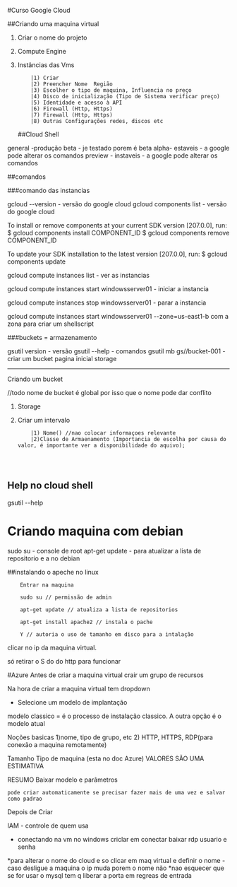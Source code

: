 #Curso Google Cloud

##Criando uma maquina virtual

1) Criar o nome do projeto
2) Compute Engine 
3) Instâncias das Vms
    ```
        |1) Criar
        |2) Preencher Nome  Região 
        |3) Escolher o tipo de maquina, Influencia no preço 
        |4) Disco de inicialização (Tipo de Sistema verificar preço)
        |5) Identidade e acesso à API
        |6) Firewall (Http, Https)
        |7) Firewall (Http, Https)
        |8) Outras Configurações redes, discos etc
    ```

    ##Cloud Shell

general -produção
beta - je testado porem é beta
alpha- estaveis - a google pode alterar os comandos
preview - instaveis - a google pode alterar os comandos

##comandos

###comando das instancias

gcloud --version - versão do google cloud
gcloud components list - versão do google cloud

To install or remove components at your current SDK version [207.0.0], run:
  $ gcloud components install COMPONENT_ID
  $ gcloud components remove COMPONENT_ID

To update your SDK installation to the latest version [207.0.0], run:
  $ gcloud components update


gcloud compute instances list - ver as instancias 

gcloud compute instances start windowsserver01 - iniciar a instancia


gcloud compute instances stop windowsserver01 - parar a instancia

gcloud compute instances start windowsserver01 --zone=us-east1-b com a zona para criar um shellscript

###buckets = armazenamento


gsutil version - versão
gsutil --help - comandos
gsutil mb gs//bucket-001 - criar um bucket
pagina inicial storage


----------------------------------------------
 Criando um bucket

 //todo nome de bucket é global por isso que o nome pode dar conflito 

1) Storage
2) Criar um intervalo 

    ```
        |1) Nome() //nao colocar informaçoes relevante
        |2)Classe de Armaenamento (Importancia de escolha por causa do valor, é importante ver a disponibilidade do aquivo);


         

    ```
 ## Help no cloud shell

 gsutil --help


 # Criando maquina com debian

 sudo su - console de root
 apt-get update - para atualizar a lista de repositorio e a no debian

 ##instalando o apeche no linux 

```
    Entrar na maquina

    sudo su // permissão de admin

    apt-get update // atualiza a lista de repositorios

    apt-get install apache2 // instala o pache

    Y // autoria o uso de tamanho em disco para a intalação
```


 clicar no ip da maquina virtual.
 
só retirar o S do do http para funcionar

#Azure
Antes de criar a maquina virtual crair um grupo de recursos


Na hora de criar a maquina virtual tem dropdown 
* Selecione um modelo de implantação

modelo classico = é o processo de instalação classico.
A outra opção é o modelo atual


Noções basicas 
    1)nome, tipo de grupo, etc
    2) HTTP, HTTPS, RDP(para conexão a maquina remotamente)

Tamanho
    Tipo de maquina (esta no doc Azure)
    VALORES SÃO UMA ESTIMATIVA 


RESUMO
    Baixar modelo e parâmetros

    pode criar automaticamente se precisar fazer mais de uma vez e salvar como padrao



Depois de Criar 

IAM - controle de quem usa


- conectando na vm no windows
criclar em conectar
baixar rdp
usuario e senha



*para alterar o nome do cloud e so clicar em maq virtual e definir o nome - caso desligue a maquina o  ip muda porem o nome não
*nao esquecer que se for usar o mysql tem q liberar a porta em regreas de entrada
